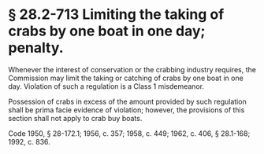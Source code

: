 # § 28.2-713 Limiting the taking of crabs by one boat in one day; penalty.

<p>Whenever the interest of conservation or the crabbing industry requires, the Commission may limit the taking or catching of crabs by one boat in one day. Violation of such a regulation is a Class 1 misdemeanor.</p><p>Possession of crabs in excess of the amount provided by such regulation shall be prima facie evidence of violation; however, the provisions of this section shall not apply to crab buy boats.</p><p>Code 1950, § 28-172.1; 1956, c. 357; 1958, c. 449; 1962, c. 406, § 28.1-168; 1992, c. 836.</p>